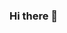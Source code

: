 ### Hi there 👋

<!--

![JoshMountainBike2](https://github.com/Sessiom/sessiom/assets/112733736/c537e40d-0b75-41e3-ae3c-d826f3dc98fa)

Hi, I’m Joshua. I’m a Senior Computer Engineering Student. Last semester I took Computer Architecture where I learned about how assembly code is executed through Memory, Registers, and an ALU. I also took Embedded Systems where I learned C to code a microcontroller. The final project for Embedded Systems with a team of 2 was to create a cruise control system. Our team implemented Bang-Bang control by measuring the RPM of a wheel and cutting power to the motor. In addition, I have worked at the IT Service Desk for 1 year where we help repair students' computers such as hard drives and troubleshooting issues with internet, multifactor authentication, and downloading/installing programs.

I see myself using Web Programming to develop educational apps that make learning subjects like Computer Architecture simpler and more visual for the next generation of students. I could also see this course being helpful for starting my own business by hosting an Ecommerce site to sell products or a course.
- ⚡ Fun fact: I ride mountain bikes.

-->
